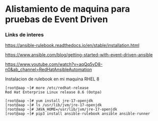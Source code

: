 # Alistamiento de maquina para pruebas de Event Driven

### Links de interes

https://ansible-rulebook.readthedocs.io/en/stable/installation.html

https://www.ansible.com/blog/getting-started-with-event-driven-ansible

https://www.youtube.com/watch?v=aqQq5vD8-n0&ab_channel=RedHatAnsibleAutomation

Instalacion de rulebook en mi maquina RHEL 8

```
[root@aap ~]# more /etc/redhat-release
Red Hat Enterprise Linux release 8.6 (Ootpa)

[root@aap ~]# yum install jre-17-openjdk
[root@aap ~]# ls /usr/lib/jvm/jre-17-openjdk
[root@aap ~]# JAVA_HOME=/usr/lib/jvm/jre-17-openjdk
[root@aap ~]# pip3 install ansible-rulebook ansible ansible-runner
```
